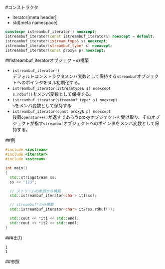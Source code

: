#コンストラクタ
* iterator[meta header]
* std[meta namespace]

```cpp
constexpr istreambuf_iterator() noexcept;
istreambuf_iterator(const istreambuf_iterator&) noexcept = default;
istreambuf_iterator(istream_type& s) noexcept;
istreambuf_iterator(streambuf_type* s) noexcept;
istreambuf_iterator(const proxy& p) noexcept;
```

##istreambuf_iteratorオブジェクトの構築
- `istreambuf_iterator()`<br/>デフォルトコンストラクタメンバ変数として保持する`streambuf`オブジェクトへのポインタをヌル初期化する。
- `istreambuf_iterator(istreamtype& s) noexcept`<br/>`s.rdbuf()`をメンバ変数として保持する。
- `istreambuf_iterator(streambuf_type* s) noexcept`<br/>`s`をメンバ変数として保持する
- `istreambuf_iterator(const proxy& p) noexcept`<br/>後置`operator++()`が返すであろうproxyオブジェクトを受け取り、そのオブジェクトが指す`streambuf`オブジェクトへのポインタをメンバ変数として保持する。


##例
```cpp
#include <iostream>
#include <iterator>
#include <sstream>

int main()
{
  std::stringstream ss;
  ss << "123";

  // ストリームの参照から構築
  std::istreambuf_iterator<char> it1(ss);

  // streambuf*から構築
  std::istreambuf_iterator<char> it2(ss.rdbuf());

  std::cout << *it1 << std::endl;
  std::cout << *it2 << std::endl;
}
```

###出力
```
1
1
```

##参照


